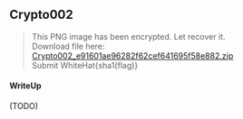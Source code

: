 ## Crypto002

> This PNG image has been encrypted. Let recover it. <br>
> Download file here: <br>
> [Crypto002_e91601ae96282f62cef641695f58e882.zip](./lib/Crypto002_e91601ae96282f62cef641695f58e882.zip) <br>
> Submit WhiteHat{sha1(flag)}

#### WriteUp

(TODO)